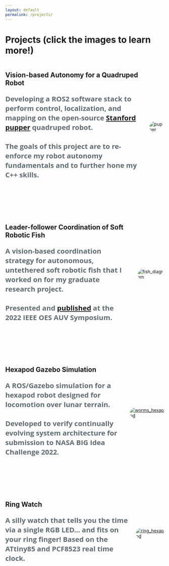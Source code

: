 ```yaml
---
layout: default
permalink: /projects/
---
```


<style>
    .image-container {
    display: flex;
    align-items: center;
    padding-bottom: 70px;
    position: relative;
    /* display: inline-block; */
}

    .image-wrapper {
    position: relative;
    display: inline-block;
}

    .image-wrapper img {
    max-width: 400px; /* Adjust the width of the image as needed */
    height: auto;
    display: block;
    transition: opacity 0.3s ease; /* Smooth fade transition */
    border-radius: 20px;
}

    .image-wrapper .overlay {
    position: absolute;
    top: 0;
    left: 0;
    width: 100%;
    height: 100%;
    background-color: rgba(0, 0, 0, 0.6); /* Semi-transparent background */
    color: white;
    display: flex;
    align-items: center;
    justify-content: center;
    opacity: 0;
    transition: opacity 0.3s ease; /* Smooth fade transition */
    border-radius: 20px;
}

    .image-wrapper:hover .overlay {
    opacity: 1; /* Show overlay on hover */
}

.description {
    font-size: 22px; /* Adjust the font size of the description */
    /* color: #333; Adjust the color of the description */
    font-family: "Open Sans", "Helvetica Neue", Helvetica, Arial, sans-serif;
    color: #606c71;
    margin-right: 20px; /* Adjust the spacing between the image and text */
}
</style>

# Projects (click the images to learn more!)

<div class="image-container">
    <h2 id="vision-based-autonomy-for-a-quadruped-robot">Vision-based Autonomy for a Quadruped Robot<br>
    <p class="description">Developing a ROS2 software stack to perform control, localization, and mapping on the open-source <a href="https://github.com/stanfordroboticsclub/StanfordQuadruped">Stanford pupper</a> quadruped robot. <br><br>The goals of this project are to re-enforce my robot autonomy fundamentals and to further hone my C++ skills.</p></h2>
    <div class="image-wrapper">
        <!-- <a href="https://example.com"> -->
        <img src="https://juansala.github.io/media/Images/pupper.jpg" alt="pupper">
        <div class="overlay"></div>
        <!-- </a> -->
    </div>
</div>

<div class="image-container">
    <h2 id="leader-follower-coordination-of-soft-robotic-fish">Leader-follower Coordination of Soft Robotic Fish<br>
    <p class="description">A vision-based coordination strategy for autonomous, untethered soft robotic fish that I worked on for my graduate research project. <br><br>Presented and <a href="https://ieeexplore.ieee.org/document/9965882">published</a> at the 2022 IEEE OES AUV Symposium.</p></h2>
    <div class="image-wrapper">
        <!-- <a href="https://example.com"> -->
        <img src="https://juansala.github.io/media/Images/sofi_diagram.PNG" alt="fish_diagram">
        <div class="overlay"></div>
        <!-- </a> -->
    </div>
</div>

<div class="image-container">
    <h2 id="hexapod-gazebo-simulation">Hexapod Gazebo Simulation<br>
    <p class="description">A ROS/Gazebo simulation for a hexapod robot designed for locomotion over lunar terrain. <br><br>Developed to verify continually evolving system architecture for submission to NASA BIG Idea Challenge 2022.</p></h2>
    <div class="image-wrapper">
        <a href="https://juansala.github.io/projects/worms">
        <img src="https://juansala.github.io/media/Images/worms_hex_sim.png" alt="worms_hexapod">
        <div class="overlay"></div>
        </a>
    </div>
</div>

<div class="image-container">
    <h2 id="ring-watch">Ring Watch<br>
    <p class="description">A silly watch that tells you the time via a single RGB LED... and fits on your ring finger! Based on the ATtiny85 and PCF8523 real time clock.</p></H2>
    <div class="image-wrapper">
        <a href="https://example.com">
        <img src="https://juansala.github.io/media/Images/ring_watch_topview.png" alt="ring_hexapod">
        <div class="overlay"></div>
        </a>
    </div>
</div>

<!-- # Wall Follower -->

<!-- # Peltier Cooler -->

<!-- # Spacecraft Pose Estimator -->